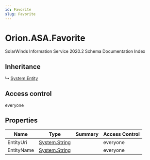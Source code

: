 ```yaml
---
id: Favorite
slug: Favorite
---
```


# Orion.ASA.Favorite

SolarWinds Information Service 2020.2 Schema Documentation Index

## Inheritance

↳ [System.Entity](./../System/Entity)

## Access control

everyone

## Properties

| Name | Type | Summary | Access Control |
| ------ | ------ | ------ | ------ |
| EntityUri | [System.String](https://docs.microsoft.com/en-us/dotnet/api/system.string) |  | everyone |
| EntityName | [System.String](https://docs.microsoft.com/en-us/dotnet/api/system.string) |  | everyone |

